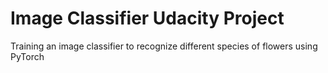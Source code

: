 # Image Classifier Udacity Project

Training an image classifier to recognize different species of flowers using PyTorch  
